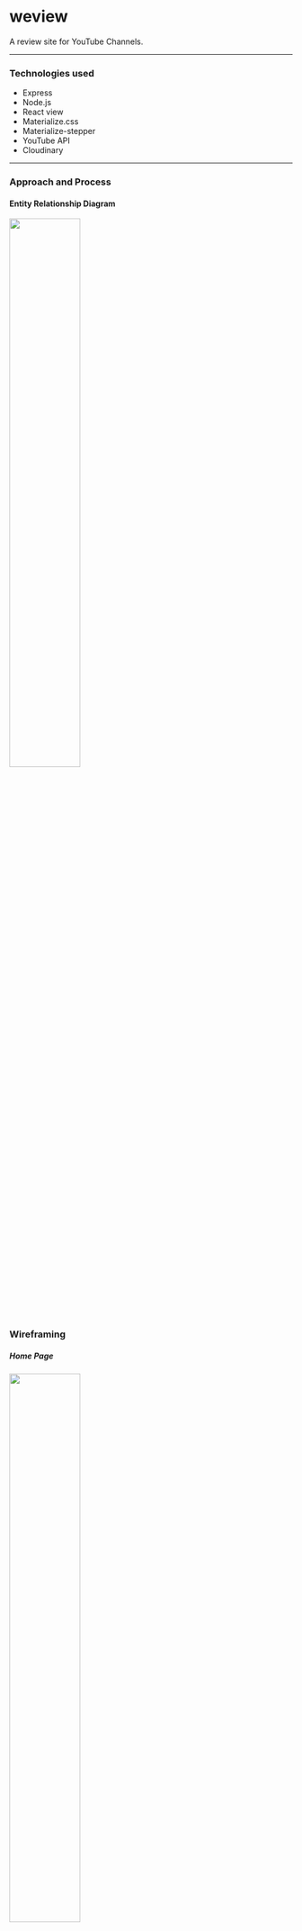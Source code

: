 # weview
A review site for YouTube Channels.

---
### Technologies used

-   Express
-   Node.js
-   React view
-   Materialize.css
-   Materialize-stepper
-   YouTube API
-   Cloudinary

---

### Approach and Process

#### Entity Relationship Diagram
<img src="https://i.imgur.com/sSGjuUA.jpg " width="50%">

### Wireframing

##### Home Page
<img src="https://i.imgur.com/D1xi7Ul.jpg " width="50%">

##### Categories Page
<img src="https://i.imgur.com/VffzvGA.jpg " width="50%">

##### Channel Page
<img src="https://i.imgur.com/CUGcx29.jpg " width="50%">

##### Add Review Modal
<img src="https://i.imgur.com/EEGNImW.jpg " width="50%">

---

### Future features to add in

- [ ] Update Username
- [ ] Users can add in other channel recommendations for a specific channels
- [ ] Ability to upvote other users' reviews
- [ ] Users can follow other users
  
---
  
#####Check out the website here:  
https://yt-weview.herokuapp.com/
